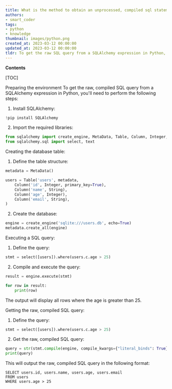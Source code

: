 ```yaml
---
title: What is the method to obtain an unprocessed, compiled sql statement from a sqlalchemy expression?
authors:
- smart_coder
tags:
- python
- knowledge
thumbnail: images/python.png
created_at: 2023-03-12 00:00:00
updated_at: 2023-03-12 00:00:00
tldr: To get the raw SQL query from a SQLAlchemy expression in Python, use the `str()` method on the query object to print the query as a string.
---
```


**Contents**

[TOC]

Preparing the environment
To get the raw, compiled SQL query from a SQLAlchemy expression in Python, you'll need to perform the following steps:

1. Install SQLAlchemy:

```python
!pip install SQLAlchemy
```

2. Import the required libraries:

```python
from sqlalchemy import create_engine, MetaData, Table, Column, Integer, String
from sqlalchemy.sql import select, text
```

Creating the database table:

1. Define the table structure:

```python
metadata = MetaData()

users = Table('users', metadata,
    Column('id', Integer, primary_key=True),
    Column('name', String),
    Column('age', Integer),
    Column('email', String),
)
```

2. Create the database:

```python
engine = create_engine('sqlite:///users.db', echo=True)
metadata.create_all(engine)
```

Executing a SQL query:

1. Define the query:

```python
stmt = select([users]).where(users.c.age > 25)
```

2. Compile and execute the query:

```python
result = engine.execute(stmt)

for row in result:
    print(row)
```

The output will display all rows where the age is greater than 25.

Getting the raw, compiled SQL query:

1. Define the query:

```python
stmt = select([users]).where(users.c.age > 25)
```

2. Get the raw, compiled SQL query:

```python
query = str(stmt.compile(engine, compile_kwargs={"literal_binds": True}))
print(query)
```

This will output the raw, compiled SQL query in the following format:

```
SELECT users.id, users.name, users.age, users.email 
FROM users 
WHERE users.age > 25
```
